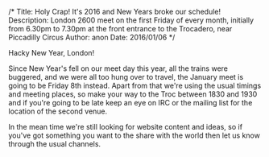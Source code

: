 /*
Title: Holy Crap! It's 2016 and New Years broke our schedule!
Description: London 2600 meet on the first Friday of every month, initially from 6.30pm to 7.30pm at the front entrance to the Trocadero, near Piccadilly Circus
Author: anon
Date: 2016/01/06
*/

Hacky New Year, London!

Since New Year's fell on our meet day this year, all the trains were buggered, and we were all too hung over to travel, the January meet is going to be Friday 8th instead. Apart from that we're using the usual timings and meeting places, so make your way to the Troc between 1830 and 1930 and if you're going to be late keep an eye on IRC or the mailing list for the location of the second venue.

In the mean time we're still looking for website content and ideas, so if you've got something you want to the share with the world then let us know through the usual channels.

